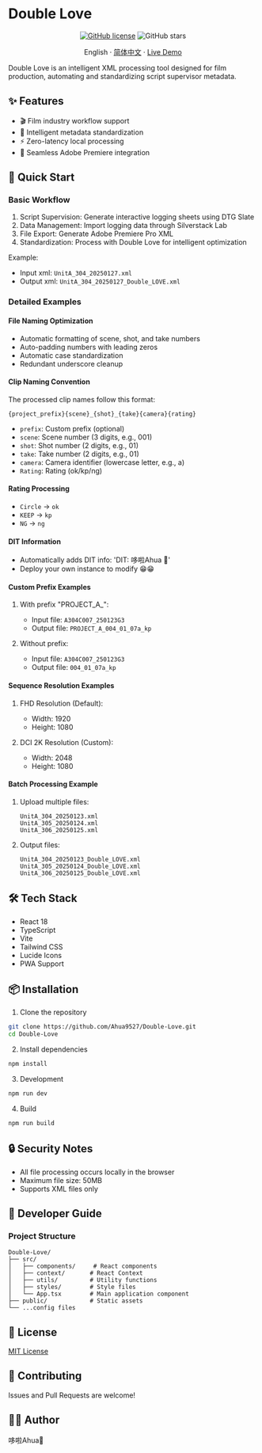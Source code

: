 # Double Love

<div align="center">

[![GitHub license](https://img.shields.io/github/license/Ahua9527/Double-Love)](https://github.com/Ahua9527/Double-Love/blob/main/LICENSE)
![GitHub stars](https://img.shields.io/github/stars/Ahua9527/Double-Love)

English · [简体中文](./README.md) · [Live Demo](https://double-love.ahua.space)

</div>

Double Love is an intelligent XML processing tool designed for film production, automating and standardizing script supervisor metadata.

## ✨ Features

- 🎬 Film industry workflow support
- 📝 Intelligent metadata standardization
- ⚡ Zero-latency local processing
- 🧩 Seamless Adobe Premiere integration

## 🚀 Quick Start

### Basic Workflow

1. Script Supervision: Generate interactive logging sheets using DTG Slate
2. Data Management: Import logging data through Silverstack Lab
3. File Export: Generate Adobe Premiere Pro XML
4. Standardization: Process with Double Love for intelligent optimization

Example:
- Input xml: `UnitA_304_20250127.xml`
- Output xml: `UnitA_304_20250127_Double_LOVE.xml`

### Detailed Examples

#### File Naming Optimization
- Automatic formatting of scene, shot, and take numbers
- Auto-padding numbers with leading zeros
- Automatic case standardization
- Redundant underscore cleanup

#### Clip Naming Convention

The processed clip names follow this format:
```
{project_prefix}{scene}_{shot}_{take}{camera}{rating}
```

- `prefix`: Custom prefix (optional)
- `scene`: Scene number (3 digits, e.g., 001)
- `shot`: Shot number (2 digits, e.g., 01)
- `take`: Take number (2 digits, e.g., 01)
- `camera`: Camera identifier (lowercase letter, e.g., a)
- `Rating`: Rating (ok/kp/ng)

#### Rating Processing
- `Circle` → `ok`
- `KEEP` → `kp`
- `NG` → `ng`

#### DIT Information
- Automatically adds DIT info: 'DIT: 哆啦Ahua 🌱'
- Deploy your own instance to modify 😁😁

#### Custom Prefix Examples

1. With prefix "PROJECT_A_":
   - Input file: `A304C007_250123G3`
   - Output file: `PROJECT_A_004_01_07a_kp`

2. Without prefix:
   - Input file: `A304C007_250123G3`
   - Output file: `004_01_07a_kp`

#### Sequence Resolution Examples

1. FHD Resolution (Default):
   - Width: 1920
   - Height: 1080

2. DCI 2K Resolution (Custom):
   - Width: 2048
   - Height: 1080

#### Batch Processing Example

1. Upload multiple files:
   ```
   UnitA_304_20250123.xml
   UnitA_305_20250124.xml
   UnitA_306_20250125.xml
   ```

2. Output files:
   ```
   UnitA_304_20250123_Double_LOVE.xml
   UnitA_305_20250124_Double_LOVE.xml
   UnitA_306_20250125_Double_LOVE.xml
   ```

## 🛠️ Tech Stack

- React 18
- TypeScript
- Vite
- Tailwind CSS
- Lucide Icons
- PWA Support

## 📦 Installation

1. Clone the repository

```bash
git clone https://github.com/Ahua9527/Double-Love.git
cd Double-Love
```

2. Install dependencies

```bash
npm install
```

3. Development

```bash
npm run dev
```

4. Build

```bash
npm run build
```

## 🔒 Security Notes

- All file processing occurs locally in the browser
- Maximum file size: 50MB
- Supports XML files only

## 🌈 Developer Guide

### Project Structure

```
Double-Love/
├── src/
│   ├── components/     # React components
│   ├── context/       # React Context
│   ├── utils/         # Utility functions
│   ├── styles/        # Style files
│   └── App.tsx        # Main application component
├── public/            # Static assets
└── ...config files
```

## 📃 License

[MIT License](LICENSE)

## 🤝 Contributing

Issues and Pull Requests are welcome!

## 👨‍💻 Author

哆啦Ahua🌱